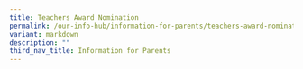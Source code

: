 ```yaml
---
title: Teachers Award Nomination
permalink: /our-info-hub/information-for-parents/teachers-award-nomination/
variant: markdown
description: ""
third_nav_title: Information for Parents
---
```

